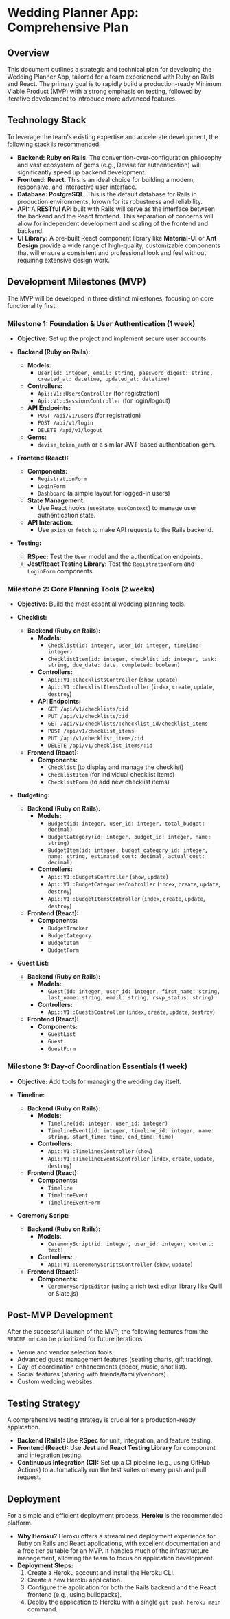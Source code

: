 # Wedding Planner App: Comprehensive Plan

## Overview

This document outlines a strategic and technical plan for developing the Wedding Planner App, tailored for a team experienced with Ruby on Rails and React. The primary goal is to rapidly build a production-ready Minimum Viable Product (MVP) with a strong emphasis on testing, followed by iterative development to introduce more advanced features.

## Technology Stack

To leverage the team's existing expertise and accelerate development, the following stack is recommended:

*   **Backend:** **Ruby on Rails**. The convention-over-configuration philosophy and vast ecosystem of gems (e.g., Devise for authentication) will significantly speed up backend development.
*   **Frontend:** **React**. This is an ideal choice for building a modern, responsive, and interactive user interface.
*   **Database:** **PostgreSQL**. This is the default database for Rails in production environments, known for its robustness and reliability.
*   **API:** A **RESTful API** built with Rails will serve as the interface between the backend and the React frontend. This separation of concerns will allow for independent development and scaling of the frontend and backend.
*   **UI Library:** A pre-built React component library like **Material-UI** or **Ant Design** provide a wide range of high-quality, customizable components that will ensure a consistent and professional look and feel without requiring extensive design work.

## Development Milestones (MVP)

The MVP will be developed in three distinct milestones, focusing on core functionality first.

### Milestone 1: Foundation & User Authentication (1 week)

*   **Objective:** Set up the project and implement secure user accounts.

*   **Backend (Ruby on Rails):**
    *   **Models:**
        *   `User(id: integer, email: string, password_digest: string, created_at: datetime, updated_at: datetime)`
    *   **Controllers:**
        *   `Api::V1::UsersController` (for registration)
        *   `Api::V1::SessionsController` (for login/logout)
    *   **API Endpoints:**
        *   `POST /api/v1/users` (for registration)
        *   `POST /api/v1/login`
        *   `DELETE /api/v1/logout`
    *   **Gems:**
        *   `devise_token_auth` or a similar JWT-based authentication gem.

*   **Frontend (React):**
    *   **Components:**
        *   `RegistrationForm`
        *   `LoginForm`
        *   `Dashboard` (a simple layout for logged-in users)
    *   **State Management:**
        *   Use React hooks (`useState`, `useContext`) to manage user authentication state.
    *   **API Interaction:**
        *   Use `axios` or `fetch` to make API requests to the Rails backend.

*   **Testing:**
    *   **RSpec:** Test the `User` model and the authentication endpoints.
    *   **Jest/React Testing Library:** Test the `RegistrationForm` and `LoginForm` components.

### Milestone 2: Core Planning Tools (2 weeks)

*   **Objective:** Build the most essential wedding planning tools.

*   **Checklist:**
    *   **Backend (Ruby on Rails):**
        *   **Models:**
            *   `Checklist(id: integer, user_id: integer, timeline: integer)`
            *   `ChecklistItem(id: integer, checklist_id: integer, task: string, due_date: date, completed: boolean)`
        *   **Controllers:**
            *   `Api::V1::ChecklistsController` (`show`, `update`)
            *   `Api::V1::ChecklistItemsController` (`index`, `create`, `update`, `destroy`)
        *   **API Endpoints:**
            *   `GET /api/v1/checklists/:id`
            *   `PUT /api/v1/checklists/:id`
            *   `GET /api/v1/checklists/:checklist_id/checklist_items`
            *   `POST /api/v1/checklist_items`
            *   `PUT /api/v1/checklist_items/:id`
            *   `DELETE /api/v1/checklist_items/:id`
    *   **Frontend (React):**
        *   **Components:**
            *   `Checklist` (to display and manage the checklist)
            *   `ChecklistItem` (for individual checklist items)
            *   `ChecklistForm` (to add new checklist items)

*   **Budgeting:**
    *   **Backend (Ruby on Rails):**
        *   **Models:**
            *   `Budget(id: integer, user_id: integer, total_budget: decimal)`
            *   `BudgetCategory(id: integer, budget_id: integer, name: string)`
            *   `BudgetItem(id: integer, budget_category_id: integer, name: string, estimated_cost: decimal, actual_cost: decimal)`
        *   **Controllers:**
            *   `Api::V1::BudgetsController` (`show`, `update`)
            *   `Api::V1::BudgetCategoriesController` (`index`, `create`, `update`, `destroy`)
            *   `Api::V1::BudgetItemsController` (`index`, `create`, `update`, `destroy`)
    *   **Frontend (React):**
        *   **Components:**
            *   `BudgetTracker`
            *   `BudgetCategory`
            *   `BudgetItem`
            *   `BudgetForm`

*   **Guest List:**
    *   **Backend (Ruby on Rails):**
        *   **Models:**
            *   `Guest(id: integer, user_id: integer, first_name: string, last_name: string, email: string, rsvp_status: string)`
        *   **Controllers:**
            *   `Api::V1::GuestsController` (`index`, `create`, `update`, `destroy`)
    *   **Frontend (React):**
        *   **Components:**
            *   `GuestList`
            *   `Guest`
            *   `GuestForm`

### Milestone 3: Day-of Coordination Essentials (1 week)

*   **Objective:** Add tools for managing the wedding day itself.

*   **Timeline:**
    *   **Backend (Ruby on Rails):**
        *   **Models:**
            *   `Timeline(id: integer, user_id: integer)`
            *   `TimelineEvent(id: integer, timeline_id: integer, name: string, start_time: time, end_time: time)`
        *   **Controllers:**
            *   `Api::V1::TimelinesController` (`show`)
            *   `Api::V1::TimelineEventsController` (`index`, `create`, `update`, `destroy`)
    *   **Frontend (React):**
        *   **Components:**
            *   `Timeline`
            *   `TimelineEvent`
            *   `TimelineEventForm`

*   **Ceremony Script:**
    *   **Backend (Ruby on Rails):**
        *   **Models:**
            *   `CeremonyScript(id: integer, user_id: integer, content: text)`
        *   **Controllers:**
            *   `Api::V1::CeremonyScriptsController` (`show`, `update`)
    *   **Frontend (React):**
        *   **Components:**
            *   `CeremonyScriptEditor` (using a rich text editor library like Quill or Slate.js)

## Post-MVP Development

After the successful launch of the MVP, the following features from the `README.md` can be prioritized for future iterations:

*   Venue and vendor selection tools.
*   Advanced guest management features (seating charts, gift tracking).
*   Day-of coordination enhancements (decor, music, shot list).
*   Social features (sharing with friends/family/vendors).
*   Custom wedding websites.

## Testing Strategy

A comprehensive testing strategy is crucial for a production-ready application.

*   **Backend (Rails):** Use **RSpec** for unit, integration, and feature testing.
*   **Frontend (React):** Use **Jest** and **React Testing Library** for component and integration testing.
*   **Continuous Integration (CI):** Set up a CI pipeline (e.g., using GitHub Actions) to automatically run the test suites on every push and pull request.

## Deployment

For a simple and efficient deployment process, **Heroku** is the recommended platform.

*   **Why Heroku?** Heroku offers a streamlined deployment experience for Ruby on Rails and React applications, with excellent documentation and a free tier suitable for an MVP. It handles much of the infrastructure management, allowing the team to focus on application development.
*   **Deployment Steps:**
    1.  Create a Heroku account and install the Heroku CLI.
    2.  Create a new Heroku application.
    3.  Configure the application for both the Rails backend and the React frontend (e.g., using buildpacks).
    4.  Deploy the application to Heroku with a single `git push heroku main` command.
